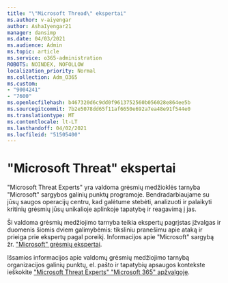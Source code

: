 ```yaml
---
title: "\"Microsoft Thread\" ekspertai"
ms.author: v-aiyengar
author: AshaIyengar21
manager: dansimp
ms.date: 04/03/2021
ms.audience: Admin
ms.topic: article
ms.service: o365-administration
ROBOTS: NOINDEX, NOFOLLOW
localization_priority: Normal
ms.collection: Adm_O365
ms.custom:
- "9004241"
- "7600"
ms.openlocfilehash: b467320d6c9dd0f9613752560b056028e864ee5b
ms.sourcegitcommit: 7b2e5078dd65f11af6650e692a7ea48e91f544e0
ms.translationtype: MT
ms.contentlocale: lt-LT
ms.lasthandoff: 04/02/2021
ms.locfileid: "51505400"
---
```

# <a name="microsoft-threat-experts"></a>"Microsoft Threat" ekspertai

"Microsoft Threat Experts" yra valdoma grėsmių medžioklės tarnyba "Microsoft" sargybos galinių punktų programoje.  Bendradarbiaujame su jūsų saugos operacijų centru, kad galėtume stebėti, analizuoti ir palaikyti kritinių grėsmių jūsų unikalioje aplinkoje tapatybę ir reagavimą į jas.

Ši valdoma grėsmių medžiojimo tarnyba teikia ekspertų pagrįstas įžvalgas ir duomenis šiomis dviem galimybėmis: tiksliniu pranešimu apie ataką ir prieiga prie ekspertų pagal poreikį. Informacijos apie "Microsoft" sargybą žr. ["Microsoft" grėsmių ekspertai]( https://docs.microsoft.com/microsoft-365/security/defender-endpoint/microsoft-threat-experts).

Išsamios informacijos apie valdomų grėsmių medžiojimo tarnybą organizacijos galinių punktų, el. pašto ir tapatybių apsaugos kontekste ieškokite ["Microsoft Threat Experts" "Microsoft 365" apžvalgoje](https://docs.microsoft.com/microsoft-365/security/mtp/microsoft-threat-experts?view=o365-worldwide).
